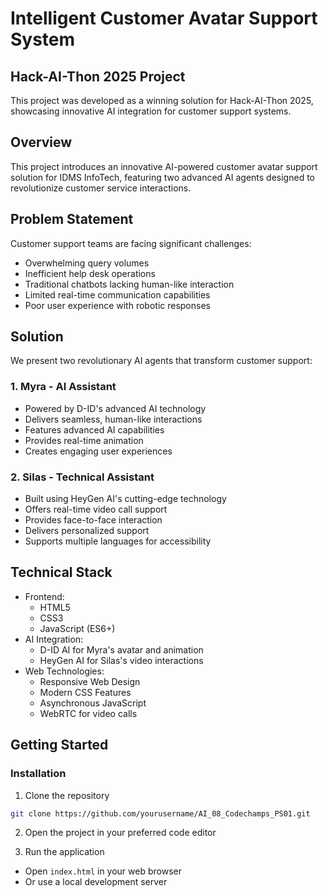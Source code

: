 # Intelligent Customer Avatar Support System
## Hack-AI-Thon 2025 Project
This project was developed as a winning solution for Hack-AI-Thon 2025, showcasing innovative AI integration for customer support systems.

## Overview
This project introduces an innovative AI-powered customer avatar support solution for IDMS InfoTech, featuring two advanced AI agents designed to revolutionize customer service interactions.

## Problem Statement
Customer support teams are facing significant challenges:
- Overwhelming query volumes
- Inefficient help desk operations
- Traditional chatbots lacking human-like interaction
- Limited real-time communication capabilities
- Poor user experience with robotic responses

## Solution
We present two revolutionary AI agents that transform customer support:

### 1. Myra - AI Assistant
- Powered by D-ID's advanced AI technology
- Delivers seamless, human-like interactions
- Features advanced AI capabilities
- Provides real-time animation
- Creates engaging user experiences

### 2. Silas - Technical Assistant
- Built using HeyGen AI's cutting-edge technology
- Offers real-time video call support
- Provides face-to-face interaction
- Delivers personalized support
- Supports multiple languages for accessibility

## Technical Stack
- Frontend:
  - HTML5
  - CSS3
  - JavaScript (ES6+)
- AI Integration:
  - D-ID AI for Myra's avatar and animation
  - HeyGen AI for Silas's video interactions
- Web Technologies:
  - Responsive Web Design
  - Modern CSS Features
  - Asynchronous JavaScript
  - WebRTC for video calls

## Getting Started

### Installation
1. Clone the repository
```bash
git clone https://github.com/yourusername/AI_08_Codechamps_PS01.git
```

2. Open the project in your preferred code editor

3. Run the application
- Open `index.html` in your web browser
- Or use a local development server
